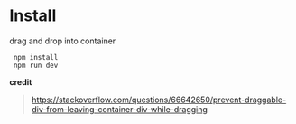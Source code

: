 # **Install**
drag and drop into container
   

     npm install
     npm run dev

**credit**

> https://stackoverflow.com/questions/66642650/prevent-draggable-div-from-leaving-container-div-while-dragging
